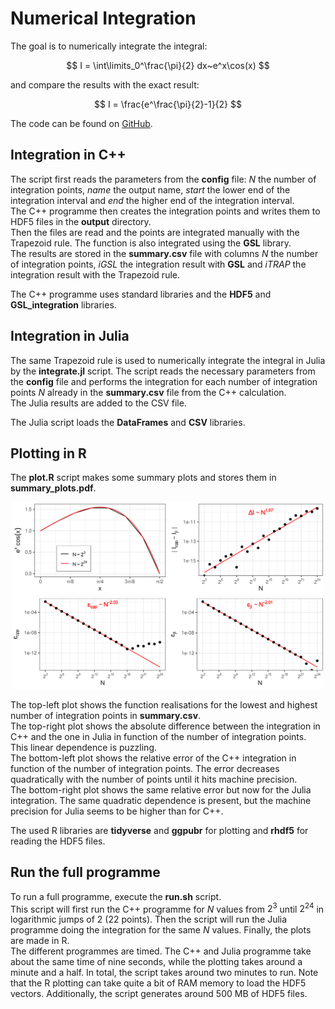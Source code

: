 # Numerical Integration

The goal is to numerically integrate the integral:  

$$ 
	I = \int\limits_0^\frac{\pi}{2} dx~e^x\cos(x)
$$

and compare the results with the exact result:  

$$
	I = \frac{e^\frac{\pi}{2}-1}{2}
$$

The code can be found on [GitHub](https://github.com/ksimoens/Scientific-Computing/tree/master/Task004_integration).

## Integration in C++

The script first reads the parameters from the **config** file: *N* the number of integration points, *name* the output name, *start* the lower end of the integration interval and *end* the higher end of the integration interval.  
The C++ programme then creates the integration points and writes them to HDF5 files in the **output** directory.  
Then the files are read and the points are integrated manually with the Trapezoid rule. The function is also integrated using the **GSL** library.  
The results are stored in the **summary.csv** file with columns *N* the number of integration points, *iGSL* the integration result with **GSL** and *iTRAP* the integration result with the Trapezoid rule.  
  
The C++ programme uses standard libraries and the **HDF5** and **GSL_integration** libraries.

## Integration in Julia

The same Trapezoid rule is used to numerically integrate the integral in Julia by the **integrate.jl** script. The script reads the necessary parameters from the **config** file and performs the integration for each number of integration points *N* already in the **summary.csv** file from the C++ calculation.  
The Julia results are added to the CSV file.  
  
The Julia script loads the **DataFrames** and **CSV** libraries.

## Plotting in R

The **plot.R** script makes some summary plots and stores them in **summary_plots.pdf**. 

<p align="center">
<img src="summary_plots.png" alt="image" width="500"/>
</p>

The top-left plot shows the function realisations for the lowest and highest number of integration points in **summary.csv**.  
The top-right plot shows the absolute difference between the integration in C++ and the one in Julia in function of the number of integration points. This linear dependence is puzzling.  
The bottom-left plot shows the relative error of the C++ integration in function of the number of integration points. The error decreases quadratically with the number of points until it hits machine precision.  
The bottom-right plot shows the same relative error but now for the Julia integration. The same quadratic dependence is present, but the machine precision for Julia seems to be higher than for C++.  
  
The used R libraries are **tidyverse** and **ggpubr** for plotting and **rhdf5** for reading the HDF5 files.

## Run the full programme

To run a full programme, execute the **run.sh** script.  
This script will first run the C++ programme for *N* values from $2^3$ until $2^{24}$ in logarithmic jumps of 2 (22 points). Then the script will run the Julia programme doing the integration for the same *N* values. Finally, the plots are made in R.  
The different programmes are timed. The C++ and Julia programme take about the same time of nine seconds, while the plotting takes around a minute and a half. In total, the script takes around two minutes to run. Note that the R plotting can take quite a bit of RAM memory to load the HDF5 vectors. Additionally, the script generates around 500 MB of HDF5 files.